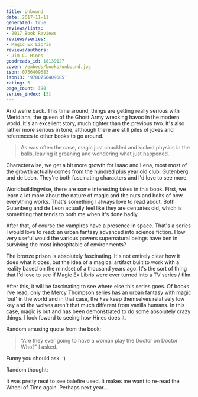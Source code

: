 ```yaml
---
title: Unbound
date: 2017-11-11
generated: true
reviews/lists:
- 2017 Book Reviews
reviews/series:
- Magic Ex Libris
reviews/authors:
- Jim C. Hines
goodreads_id: 18139127
cover: /embeds/books/unbound.jpg
isbn: 0756409683
isbn13: '9780756409685'
rating: 5
page_count: 390
series_index: [3]
---
```

And we're back. This time around, things are getting really serious with Meridiana, the queen of the Ghost Army wrecking havoc in the modern world. It's an excellent story, much tighter than the previous two. It's also rather more serious in tone, although there are still piles of jokes and references to other books to go around.  

> As was often the case, magic just chuckled and kicked physics in the balls, leaving it groaning and wondering what just happened.

<!--more-->

Characterwise, we get a bit more growth for Isaac and Lena, most most of the growth actually comes from the hundred plus year old club: Gutenberg and de Leon. They're both fascinating characters and I'd love to see more.  

Worldbuildingwise, there are some interesting takes in this book. First, we learn a lot more about the nature of magic and the nuts and bolts of how everything works. That's something I always love to read about. Both Gutenberg and de Leon actually feel like they are centuries old, which is something that tends to both me when it's done badly.  

After that, of course the vampires have a presence in space. That's a series I would love to read: an urban fantasy advanced into science fiction. How very useful would the various powers supernatural beings have ben in surviving the most inhospitable of environments?  

The bronze prison is absolutely fascinating. It's not entirely clear how it does what it does, but the idea of a magical artifact built to work with a reality based on the mindset of a thousand years ago. It's the sort of thing that I'd love to see if Magic Ex Libris were ever turned into a TV series / film.  

After this, it will be fascinating to see where else this series goes. Of books I've read, only the Mercy Thompson series has an urban fantasy with magic 'out' in the world and in that case, the Fae keep themselves relatively low key and the wolves aren't that much different from vanilla humans. In this case, magic is out and has been demonstrated to do some absolutely crazy things. I look foward to seeing how Hines does it.  

Random amusing quote from the book:  

> “Are they ever going to have a woman play the Doctor on Doctor Who?” I asked.

Funny you should ask. :)  

Random thought:  

It was pretty neat to see balefire used. It makes me want to re-read the Wheel of Time again. Perhaps next year...